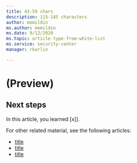 ```yaml
---
title: 43-59 chars 
description: 115-145 characters
author: memildin
ms.author: memildin
ms.date: 9/12/2020
ms.topic: article-type-from-white-list
ms.service: security-center
manager: rkarlin

---
```


# (Preview)





##



##




## Next steps

In this article, you learned [x]]. 

For other related material, see the following articles: 

- [title](page.md)
- [title](page.md)
- [title](page.md)